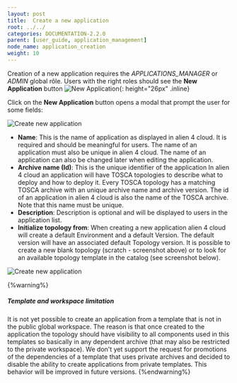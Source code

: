 ```yaml
---
layout: post
title:  Create a new application
root: ../../
categories: DOCUMENTATION-2.2.0
parent: [user_guide, application_management]
node_name: application_creation
weight: 10
---
```


Creation of a new application requires the *APPLICATIONS_MANAGER* or *ADMIN* global rôle. Users with the right roles should see the __New Application__ button ![New Application](../../images/2.2.0/user_guide/applications/new_app_button.png){: height="26px" .inline}

Click on the __New Application__ button opens a modal that prompt the user for some fields:

![Create new application](../../images/2.2.0/user_guide/applications/new_app_modal_scratch.png)

* __Name__: This is the name of application as displayed in alien 4 cloud. It is required and should be meaningful for users. The name of an application must also be unique in alien 4 cloud. The name of an application can also be changed later when editing the application.
* __Archive name (Id)__: This is the unique identifier of the application In alien 4 cloud an application will have TOSCA topologies to describe what to deploy and how to deploy it. Every TOSCA topology has a matching TOSCA archive with an unique archive name and archive version. The id of an application in alien 4 cloud is also the name of the TOSCA archive. Note that this name must be unique.
* __Description__: Description is optional and will be displayed to users in the application list.
* __Initialize topology from__: When creating a new application alien 4 cloud will create a default Environment and a default Version. The default version will have an associated default Topology version. It is possible to create a new blank topology (scratch - screenshot above) or to look for an available topology template in the catalog (see screenshot below).

![Create new application](../../images/2.2.0/user_guide/applications/new_app_modal_template.png)

{%warning%}
<h5>Template and workspace limitation</h5>
It is not yet possible to create an application from a template that is not in the public global workspace. The reason is that once created to the application the topology should have visibility to all components used in this templates so basically in any dependent archive (that may also be restricted to the private workspace).
We don't yet support the request for promotions of the dependencies of a template that uses private archives and decided to disable the ability to create applications from private templates. This behavior will be improved in future versions.
{%endwarning%}
